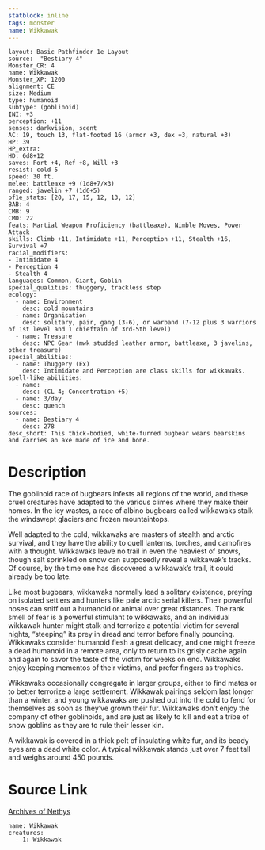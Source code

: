 ```yaml
---
statblock: inline
tags: monster
name: Wikkawak
---
```

```statblock
layout: Basic Pathfinder 1e Layout
source:  "Bestiary 4"
Monster_CR: 4
name: Wikkawak
Monster_XP: 1200
alignment: CE
size: Medium
type: humanoid
subtype: (goblinoid)
INI: +3
perception: +11
senses: darkvision, scent
AC: 19, touch 13, flat-footed 16 (armor +3, dex +3, natural +3)
HP: 39
HP_extra: 
HD: 6d8+12
saves: Fort +4, Ref +8, Will +3
resist: cold 5
speed: 30 ft.
melee: battleaxe +9 (1d8+7/×3)
ranged: javelin +7 (1d6+5)
pf1e_stats: [20, 17, 15, 12, 13, 12]
BAB: 4
CMB: 9
CMD: 22
feats: Martial Weapon Proficiency (battleaxe), Nimble Moves, Power Attack
skills: Climb +11, Intimidate +11, Perception +11, Stealth +16, Survival +7
racial_modifiers:
- Intimidate 4
- Perception 4
- Stealth 4
languages: Common, Giant, Goblin
special_qualities: thuggery, trackless step
ecology:
  - name: Environment
    desc: cold mountains
  - name: Organisation
    desc: solitary, pair, gang (3-6), or warband (7-12 plus 3 warriors of 1st level and 1 chieftain of 3rd-5th level)
  - name: Treasure
    desc: NPC Gear (mwk studded leather armor, battleaxe, 3 javelins, other treasure)
special_abilities:
  - name: Thuggery (Ex)
    desc: Intimidate and Perception are class skills for wikkawaks.
spell-like_abilities:
  - name:
    desc: (CL 4; Concentration +5)
  - name: 3/day
    desc: quench
sources:
  - name: Bestiary 4
    desc: 278
desc_short: This thick-bodied, white-furred bugbear wears bearskins and carries an axe made of ice and bone.
```
# Description
The goblinoid race of bugbears infests all regions of the world, and these cruel creatures have adapted to the various climes where they make their homes. In the icy wastes, a race of albino bugbears called wikkawaks stalk the windswept glaciers and frozen mountaintops.

Well adapted to the cold, wikkawaks are masters of stealth and arctic survival, and they have the ability to quell lanterns, torches, and campfires with a thought. Wikkawaks leave no trail in even the heaviest of snows, though salt sprinkled on snow can supposedly reveal a wikkawak’s tracks. Of course, by the time one has discovered a wikkawak’s trail, it could already be too late.

Like most bugbears, wikkawaks normally lead a solitary existence, preying on isolated settlers and hunters like pale arctic serial killers. Their powerful noses can sniff out a humanoid or animal over great distances. The rank smell of fear is a powerful stimulant to wikkawaks, and an individual wikkawak hunter might stalk and terrorize a potential victim for several nights, “steeping” its prey in dread and terror before finally pouncing. Wikkawaks consider humanoid flesh a great delicacy, and one might freeze a dead humanoid in a remote area, only to return to its grisly cache again and again to savor the taste of the victim for weeks on end. Wikkawaks enjoy keeping mementos of their victims, and prefer fingers as trophies.

Wikkawaks occasionally congregate in larger groups, either to find mates or to better terrorize a large settlement. Wikkawak pairings seldom last longer than a winter, and young wikkawaks are pushed out into the cold to fend for themselves as soon as they’ve grown their fur. Wikkawaks don’t enjoy the company of other goblinoids, and are just as likely to kill and eat a tribe of snow goblins as they are to rule their lesser kin.

A wikkawak is covered in a thick pelt of insulating white fur, and its beady eyes are a dead white color. A typical wikkawak stands just over 7 feet tall and weighs around 450 pounds.
# Source Link
[Archives of Nethys](https://aonprd.com/MonsterDisplay.aspx?ItemName=Wikkawak)
```encounter-table
name: Wikkawak
creatures:
  - 1: Wikkawak
```
